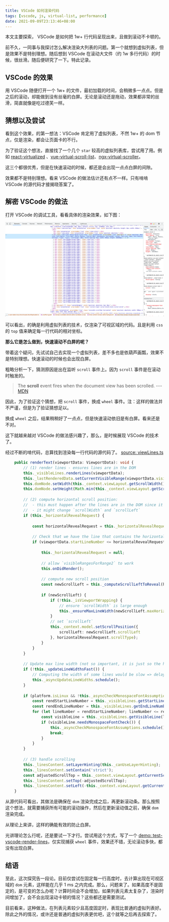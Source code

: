 ```yaml
---
title: VSCode 如何渲染代码
tags: [vscode, js, virtual-list, performance]
date: 2021-09-09T23:13:46+08:00
---
```


本文主要探索， VSCode 是如何把 1w+ 行代码呈现出来，且做到滚动不卡顿的。

前不久，一同事与我探讨怎么解决渲染大列表的问题。第一个就想到虚拟列表，但是效果不是特别理想。随后想到 VSCode 在滚动大文件（约 1w 多行代码）的时候，很丝滑。随后便研究了一下。特此记录。

## VSCode 的效果

用 VSCode 随便打开一个 1w+ 的文件，最初加载的时间，会稍微多一点点。但是之后的滚动，却能做到没有丝毫的白屏。无论是滚动还是拖动，效果都非常的丝滑，简直就像是吃过德芙一样。

## 猜想以及尝试

看到这个效果，的第一想法：VSCode 肯定用了虚拟列表，不然 1w+ 的 dom 节点，仅是渲染，都会让页面卡的不行。

为了验证这个想法，直接找了一个几个 `star` 较高的虚拟列表库，尝试用了用。例如 [react-virtualized][react-virtualized] 、[vue-virtual-scroll-list][vue-virtual-scroll-list]、[ngx-virtual-scroller][ngx-virtual-scroller]。

这三个都很优秀，但是在快速滚动的时候，都还是会出现一点点白屏的间隙。

效果都不是特别理想。看来 VSCode 的做法估计还有点不一样。只有啃啃 VSCode 的源代码才接揭晓答案了。

<!-- more -->

## 解密 VSCode 的做法

打开 VSCode 的调试工具，看看具体的渲染效果，如下图：

![vscode render lines](./render-line/vscode-render-lines.png)

可以看出，的确是利用虚拟列表的技术，仅渲染了可视区域的代码。且是利用 `css` 的 `top` 值来确定每一行代码的相对坐标。

**那么它是怎么做到，快速滚动不白屏的呢？**

带着这个疑问，先试试自己去实现一个虚拟列表，差不多也是依葫芦画瓢，效果不是特别理想。快速滚动的时候也会出现白屏。

粗略分析一下，猜测原因是出在监听 `scroll` 事件上。因为 `scroll` 事件是在滚动时触发的。

> The **scroll** event fires when the document view has been scrolled. --- [MDN](https://developer.mozilla.org/en-US/docs/Web/API/Document/scroll_event)

因此，为了验证这个猜想，把 `scroll` 事件，换成 `wheel` 事件。注：这样的做法并不严谨，但是为了验证猜想足以。

换成 `wheel` 之后，结果稍稍好了一点点，但是快速滚动依旧是有白屏。看来还是不对。

这下就越来越对 VSCode 的做法感兴趣了，那么，是时候展现 VSCode 的技术了。

经过不断的啃代码，总算找到渲染每一行代码的源代码了。
[source: viewLines.ts](https://github.com/microsoft/vscode/blob/aa93eefe550167de3ca29aaa3d06f721a47594a3/src/vs/editor/browser/viewParts/lines/viewLines.ts#L559-L621)

```ts {2,61-62}
	public renderText(viewportData: ViewportData): void {
		// (1) render lines - ensures lines are in the DOM
		this._visibleLines.renderLines(viewportData);
		this._lastRenderedData.setCurrentVisibleRange(viewportData.visibleRange);
		this.domNode.setWidth(this._context.viewLayout.getScrollWidth());
		this.domNode.setHeight(Math.min(this._context.viewLayout.getScrollHeight(), 1000000));

		// (2) compute horizontal scroll position:
		//  - this must happen after the lines are in the DOM since it might need a line that rendered just now
		//  - it might change `scrollWidth` and `scrollLeft`
		if (this._horizontalRevealRequest) {

			const horizontalRevealRequest = this._horizontalRevealRequest;

			// Check that we have the line that contains the horizontal range in the viewport
			if (viewportData.startLineNumber <= horizontalRevealRequest.minLineNumber && horizontalRevealRequest.maxLineNumber <= viewportData.endLineNumber) {

				this._horizontalRevealRequest = null;

				// allow `visibleRangesForRange2` to work
				this.onDidRender();

				// compute new scroll position
				const newScrollLeft = this._computeScrollLeftToReveal(horizontalRevealRequest);

				if (newScrollLeft) {
					if (!this._isViewportWrapping) {
						// ensure `scrollWidth` is large enough
						this._ensureMaxLineWidth(newScrollLeft.maxHorizontalOffset);
					}
					// set `scrollLeft`
					this._context.model.setScrollPosition({
						scrollLeft: newScrollLeft.scrollLeft
					}, horizontalRevealRequest.scrollType);
				}
			}
		}

		// Update max line width (not so important, it is just so the horizontal scrollbar doesn't get too small)
		if (!this._updateLineWidthsFast()) {
			// Computing the width of some lines would be slow => delay it
			this._asyncUpdateLineWidths.schedule();
		}

		if (platform.isLinux && !this._asyncCheckMonospaceFontAssumptions.isScheduled()) {
			const rendStartLineNumber = this._visibleLines.getStartLineNumber();
			const rendEndLineNumber = this._visibleLines.getEndLineNumber();
			for (let lineNumber = rendStartLineNumber; lineNumber <= rendEndLineNumber; lineNumber++) {
				const visibleLine = this._visibleLines.getVisibleLine(lineNumber);
				if (visibleLine.needsMonospaceFontCheck()) {
					this._asyncCheckMonospaceFontAssumptions.schedule();
					break;
				}
			}
		}

		// (3) handle scrolling
		this._linesContent.setLayerHinting(this._canUseLayerHinting);
		this._linesContent.setContain('strict');
		const adjustedScrollTop = this._context.viewLayout.getCurrentScrollTop() - viewportData.bigNumbersDelta;
		this._linesContent.setTop(-adjustedScrollTop);
		this._linesContent.setLeft(-this._context.viewLayout.getCurrentScrollLeft());
	}
```

从源代码可看出，其做法是确保在 `dom` 渲染完成之后，再更新滚动条。那么按照这个想法，就需要捕获所有可能的滚动操作，然后在更新滚动值之前，确保 `dom` 渲染完成。

从理论上来讲，这样的确能有效的防止白屏。

光讲理论怎么行呢，还是要试一下才行。尝试用这个方式，写了一个 [demo: test-vscode-render-lines][vscode-render-lines-demo]，仅实现捕获 `wheel` 事件，效果还不错，无论滚动多快，都没有出现白屏。

## 结语

至此，这次探究告一段论。目前仅尝试在固定每一行高度时，去计算出现在可视区域的 `dom` 元素，这样能在几乎 1 ms
之内完成。那么，问题来了。如果高度不是固定的，是可变的怎么办呢？计算时间会不会增加，如果列表元素太复杂了，渲染时间增加了，会不会出现滚动卡顿的情况？这些都还是需要测试。

目前看来，这种做法，在列表元素较少且高度固定时，表现比普通的虚拟列表好。除此之外的情况，或许还是普通的虚拟列表更优吧，这个就等之后再去探索了。

[react-virtualized]: https://bvaughn.github.io/react-virtualized/#/components/List
[vue-virtual-scroll-list]: https://tangbc.github.io/vue-virtual-scroll-list/#/keep-state
[ngx-virtual-scroller]: https://rintoj.github.io/ngx-virtual-scroller/demo
[vscode-render-lines-demo]: https://0x-jerry.github.io/test-vscode-render-lines/
